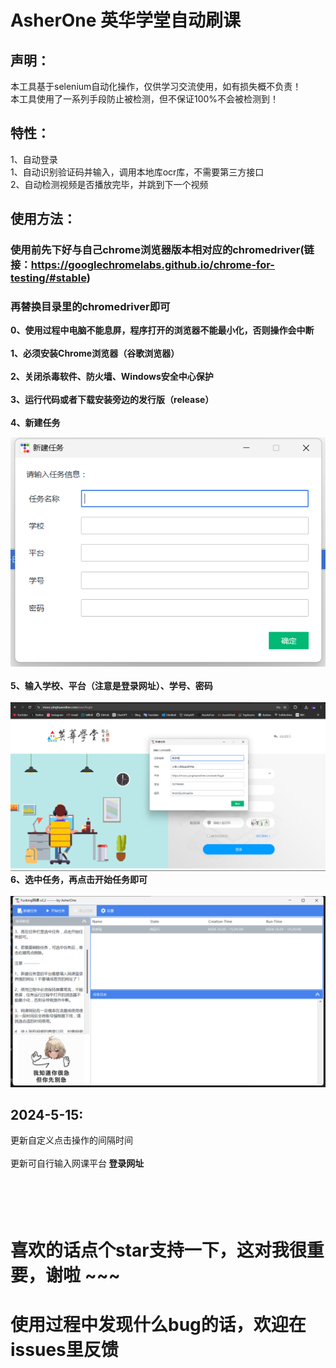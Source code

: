 # AsherOne 英华学堂自动刷课

## 声明：
本工具基于selenium自动化操作，仅供学习交流使用，如有损失概不负责！<br>
本工具使用了一系列手段防止被检测，但不保证100%不会被检测到！

## 特性：
1、自动登录<br>
1、自动识别验证码并输入，调用本地库ocr库，不需要第三方接口<br>
2、自动检测视频是否播放完毕，并跳到下一个视频

## 使用方法：
### 使用前先下好与自己chrome浏览器版本相对应的chromedriver(链接：https://googlechromelabs.github.io/chrome-for-testing/#stable)
### 再替换目录里的chromedriver即可
<strong>
0、使用过程中电脑不能息屏，程序打开的浏览器不能最小化，否则操作会中断<br><br>
1、必须安装Chrome浏览器（谷歌浏览器）<br><br>
2、关闭杀毒软件、防火墙、Windows安全中心保护<br><br>
3、运行代码或者下载安装旁边的发行版（release）<br><br>
4、新建任务<br>
</strong>

![img.png](img/img.png)<br><br>
<strong>5、输入学校、平台（注意是登录网址）、学号、密码</strong><br><br>
![img_1.png](img/img_1.png)
<strong>6、选中任务，再点击开始任务即可</strong><br><br>
![img_2.png](img/img_2.png)
## 2024-5-15:<br>
更新自定义点击操作的间隔时间<br><br>
更新可自行输入网课平台<strong> 登录网址</strong><br>
<br>
<br>
<br>
<br>
<h1>喜欢的话点个star支持一下，这对我很重要，谢啦 ~~~</h1> 
<h1>使用过程中发现什么bug的话，欢迎在issues里反馈</h1> 





